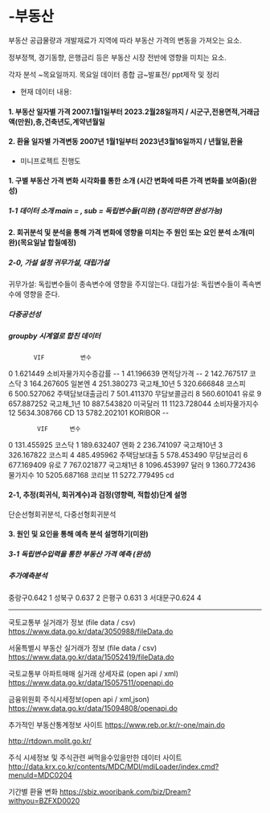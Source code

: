 # -부동산
부동산 공급물량과 개발재료가 지역에 따라 부동산 가격의 변동을 가져오는 요소.

정부정책, 경기동향, 은행금리 등은 부동산 시장 전반에 영향을 미치는 요소.

각자 분석 ~목요일까지.
목요일 데이터 종합
금~발표전/ ppt제작 및 정리

- 현재 데이터 내용:
#### 1. 부동산 일자별 가격 2007.1월1일부터 2023.2월28일까지 / 시군구,전용면적,거래금액(만원),층,건축년도,계약년월일
#### 2. 환율 일자별 가격변동 2007년 1월1일부터 2023년3월16일까지 / 년월일,환율



- 미니프로젝트 진행도
#### 1. 구별 부동산 가격 변화 시각화를 통한 소개 (시간 변화에 따른 가격 변화를 보여줌)(완성)
##### 1-1 데이터 소개 main = , sub = 독립변수들(미완) (정리만하면 완성가능)


#### 2. 회귀분석 및 분석을 통해 가격 변화에 영향을 미치는 주 원인 또는 요인 분석 소개(미완)(목요일날 합칠예정)
##### 2-0, 가설 설정 귀무가설, 대립가설
귀무가설: 독립변수들이 종속변수에 영향을 주지않는다.
대립가설: 독립변수들이 족속변수에 영향을 준다.


##### 다중공선성
##### groupby 시계열로 합친 데이터
           VIF          변수
0      1.621449  소비자물가지수증감률 --
1     41.196639       면적당가격 --
2    142.767517         코스닥 
3    164.267605         일본엔 
4    251.380273     국고채_10년 
5    320.666848          코스피   
6    500.527062    주택담보대출금리
7    501.411370      무담보콜금리
8    560.601041          유로
9    657.887252      국고채_1년
10   887.543820        미국달러
11  1123.728044     소비자물가지수
12  5634.308766          CD
13  5782.202101     KORIBOR --


            VIF      변수
0    131.455925     코스닥
1    189.632407      엔화 
2    236.741097  국고채10년
3    326.167822     코스피
4    485.495962  주택담보대출
5    578.453490   무담보금리
6    677.169409      유로
7    767.021877   국고채1년
8   1096.453997      달러
9   1360.772436    물가지수
10  5205.687168     코리보
11  5272.779495      cd
 
#### 2-1, 추정(회귀식, 회귀계수)과 검정(영향력, 적합성)단계 설명
단순선형회귀분석, 다중선형회귀분석


#### 3. 원인 및 요인을 통해 예측 분석 설명하기(미완)
##### 3-1 독립변수입력을 통한 부동산 가격 예측 (완성)

##### 추가예측분석

중랑구0.642      1
성북구 0.637     2
은평구 0.631     3
서대문구0.624    4



-----------------------------------------------------------------------------------------

국토교통부 실거래가 정보 (file data / csv)
https://www.data.go.kr/data/3050988/fileData.do

서울특별시 부동산 실거래가 정보 (file data / csv)
https://www.data.go.kr/data/15052419/fileData.do

국토교통부 아파트매매 실거래 상세자료 (open api / xml)
https://www.data.go.kr/data/15057511/openapi.do

금융위원회 주식시세정보(open api / xml,json)
https://www.data.go.kr/data/15094808/openapi.do

추가적인 부동산통계정보 사이트
https://www.reb.or.kr/r-one/main.do

http://rtdown.molit.go.kr/

주식 시세정보 및 주식관련 써먹을수있을만한 데이터 사이트
http://data.krx.co.kr/contents/MDC/MDI/mdiLoader/index.cmd?menuId=MDC0204

기간별 환율 변화 
https://sbiz.wooribank.com/biz/Dream?withyou=BZFXD0020
